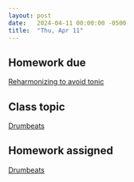 ```yaml
---
layout: post
date:   2024-04-11 00:00:00 -0500
title:  "Thu, Apr 11"
---
```


## Homework due

[Reharmonizing to avoid tonic](https://viva.pressbooks.pub/openmusictheory/chapter/fragile-absent-and-emergent-tonics#assignments)

## Class topic

[Drumbeats](https://viva.pressbooks.pub/openmusictheory/chapter/drumbeats/)

## Homework assigned

[Drumbeats](https://viva.pressbooks.pub/openmusictheory/chapter/drumbeats/#assignments)

